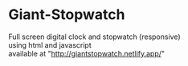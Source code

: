 # Giant-Stopwatch
Full screen digital clock and stopwatch (responsive)
</br>
using html and javascript</br>
available at   "http://giantstopwatch.netlify.app/"
